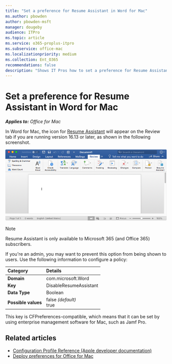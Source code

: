```yaml
---
title: "Set a preference for Resume Assistant in Word for Mac"
ms.author: pbowden
author: pbowden-msft
manager: dougeby
audience: ITPro
ms.topic: article
ms.service: o365-proplus-itpro
ms.subservice: office-mac
ms.localizationpriority: medium
ms.collection: Ent_O365
recommendations: false
description: "Shows IT Pros how to set a preference for Resume Assistant in Word for Mac"
---
```


# Set a preference for Resume Assistant in Word for Mac

***Applies to:*** *Office for Mac*

In Word for Mac, the icon for [Resume Assistant](https://support.microsoft.com/office/444ff6f0-ef74-4a9c-9091-ffd7a9d1917a) will appear on the Review tab if you are running version 16.13 or later, as shown in the following screenshot.

![Screenshot of Resume Assistant icon in the Word for Mac ribbon.](../images/resume-assistant-ribbon.png)

> [!NOTE]
> Resume Assistant is only available to Microsoft 365 (and Office 365) subscribers.

If you're an admin, you may want to prevent this option from being shown to users. Use the following information to configure a policy:

|Category|Details|
|:-----|:-----|
|**Domain** <br/> | com.microsoft.Word  <br/> |
|**Key** <br/> |DisableResumeAssistant  <br/> |
|**Data Type** <br/> |Boolean  <br/> |
|**Possible values** <br/> |false  *(default)*  <br/> true  <br/> |

This key is CFPreferences-compatible, which means that it can be set by using enterprise management software for Mac, such as Jamf Pro.

## Related articles

- [Configuration Profile Reference (Apple developer documentation)](https://developer.apple.com/business/documentation/Configuration-Profile-Reference.pdf)
- [Deploy preferences for Office for Mac](deploy-preferences-for-office-for-mac.md)